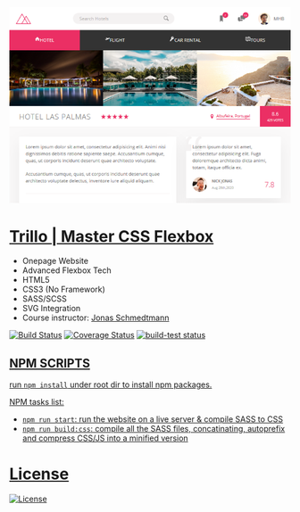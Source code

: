 <img src="assets/img/screenshot.png" title="Trillo">

# <a href="https://mahmudul-hasan-bijoy.github.io/Trillo-Flexbox.master/" target="_blank">Trillo | Master CSS Flexbox</a>
  - Onepage Website
  - Advanced Flexbox Tech
  - HTML5
  - CSS3 (No Framework)
  - SASS/SCSS
  - SVG Integration
  - Course instructor: <a href="https://github.com/jonasschmedtmann" target="_blank">Jonas Schmedtmann</a><br> 

[![Build Status](http://img.shields.io/travis/badges/badgerbadgerbadger.svg?style=flat-square)](https://travis-ci.org/badges/badgerbadgerbadger) [![Coverage Status](http://img.shields.io/coveralls/badges/badgerbadgerbadger.svg?style=flat-square)](https://coveralls.io/r/badges/badgerbadgerbadger) <a href="https://github.com/actions/setup-node/actions?query=workflow%3Abuild-test"><img alt="build-test status" src="https://github.com/actions/setup-node/workflows/build-test/badge.svg">
  
## NPM SCRIPTS

 run `npm install` under root dir to install npm packages.

NPM tasks list:

- `npm run start`: run the website on a live server & compile SASS to CSS
- `npm run build:css`: compile all the SASS files, concatinating, autoprefix and compress CSS/JS into a minified version
  
# License

[![License](http://img.shields.io/:license-mit-blue.svg?style=flat-square)](http://badges.mit-license.org)
